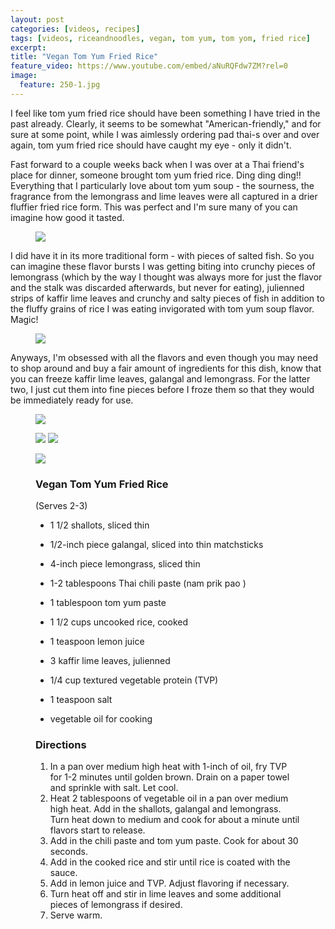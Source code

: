 ```yaml
---
layout: post
categories: [videos, recipes]
tags: [videos, riceandnoodles, vegan, tom yum, tom yom, fried rice]
excerpt: 
title: "Vegan Tom Yum Fried Rice"
feature_video: https://www.youtube.com/embed/aNuRQFdw7ZM?rel=0
image:
  feature: 250-1.jpg
---
```


I feel like tom yum fried rice should have been something I have tried in the past already.  Clearly, it seems to be somewhat "American-friendly," and for sure at some point, while I was aimlessly ordering pad thai-s over and over again, tom yum fried rice should have caught my eye - only it didn't.

Fast forward to a couple weeks back when I was over at a Thai friend's place for dinner, someone brought tom yum fried rice.  Ding ding ding!!  Everything that I particularly love about tom yum soup - the sourness, the fragrance from the lemongrass and lime leaves were all captured in a drier fluffier fried rice form.  This was perfect and I'm sure many of you can imagine how good it tasted.

<figure>
    <img src="/images/250-6.jpg">
</figure> 

I did have it in its more traditional form - with pieces of salted fish.  So you can imagine these flavor bursts I was getting biting into crunchy pieces of lemongrass (which by the way I thought was always more for just the flavor and the stalk was discarded afterwards, but never for eating), julienned strips of kaffir lime leaves and crunchy and salty pieces of fish in addition to the fluffy grains of rice I was eating invigorated with tom yum soup flavor.  Magic!

<figure>
    <img src="/images/250-5.jpg">
</figure> 


Anyways, I'm obsessed with all the flavors and even though you may need to shop around and buy a fair amount of ingredients for this dish, know that you can freeze kaffir lime leaves, galangal and lemongrass.  For the latter two, I just cut them into fine pieces before I froze them so that they would be immediately ready for use.

<figure>
    <img src="/images/250-3.jpg">
</figure> 


<figure class="half">
    <img src="/images/250-2.jpg">
    <img src="/images/250-4.jpg">
</figure> 

<figure>
    <img src="/images/250-1.jpg">
</figure> 



<figure class="ingredients" markdown="1">

### Vegan Tom Yum Fried Rice

(Serves 2-3)

- 1 1/2 shallots, sliced thin
- 1/2-inch piece galangal, sliced into thin matchsticks
- 4-inch piece lemongrass, sliced thin
- 1-2 tablespoons Thai chili paste (nam prik pao )
- 1 tablespoon tom yum paste
- 1 1/2 cups uncooked rice, cooked
- 1 teaspoon lemon juice
- 3 kaffir lime leaves, julienned


- 1/4 cup textured vegetable protein (TVP)
- 1 teaspoon salt
- vegetable oil for cooking


</figure>

<figure class="directions" markdown="1">

### Directions

1. In a pan over medium high heat with 1-inch of oil, fry TVP for 1-2 minutes until golden brown.  Drain on a paper towel and sprinkle with salt.  Let cool.
2. Heat 2 tablespoons of vegetable oil in a pan over medium high heat.  Add in the shallots, galangal and lemongrass.  Turn heat down to medium and cook for about a minute until flavors start to release.  
3. Add in the chili paste and tom yum paste.  Cook for about 30 seconds.
4. Add in the cooked rice and stir until rice is coated with the sauce.
5. Add in lemon juice and TVP.  Adjust flavoring if necessary.
6. Turn heat off and stir in lime leaves and some additional pieces of lemongrass if desired.
7. Serve warm.
